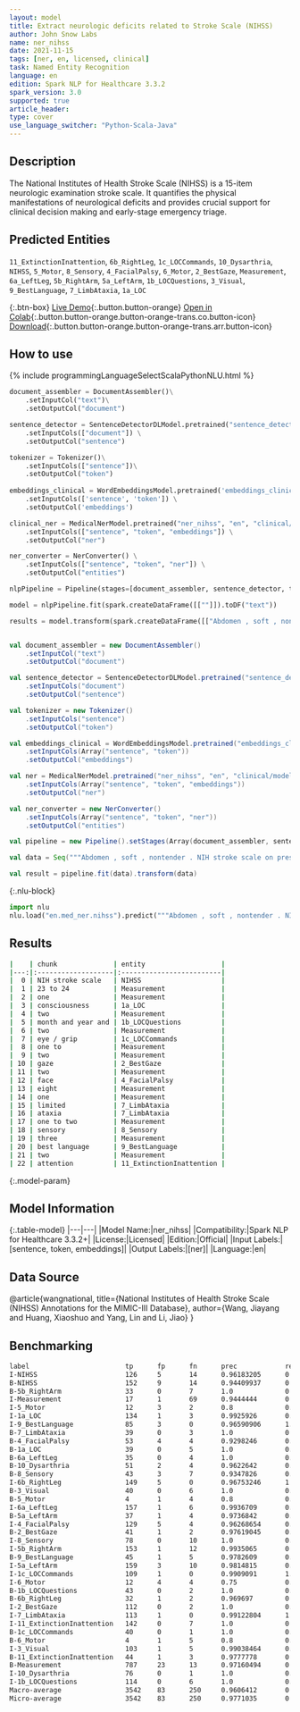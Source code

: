 ```yaml
---
layout: model
title: Extract neurologic deficits related to Stroke Scale (NIHSS)
author: John Snow Labs
name: ner_nihss
date: 2021-11-15
tags: [ner, en, licensed, clinical]
task: Named Entity Recognition
language: en
edition: Spark NLP for Healthcare 3.3.2
spark_version: 3.0
supported: true
article_header:
type: cover
use_language_switcher: "Python-Scala-Java"
---
```



## Description


The National Institutes of Health Stroke Scale (NIHSS) is a 15-item neurologic examination stroke scale. It quantifies the physical manifestations of neurological deficits and provides crucial support for clinical decision making and early-stage emergency triage.


## Predicted Entities


`11_ExtinctionInattention`, `6b_RightLeg`, `1c_LOCCommands`, `10_Dysarthria`, `NIHSS`, `5_Motor`, `8_Sensory`, `4_FacialPalsy`, `6_Motor`, `2_BestGaze`, `Measurement`, `6a_LeftLeg`, `5b_RightArm`, `5a_LeftArm`, `1b_LOCQuestions`, `3_Visual`, `9_BestLanguage`, `7_LimbAtaxia`, `1a_LOC`


{:.btn-box}
[Live Demo](https://demo.johnsnowlabs.com/healthcare/NER_NIHSS/){:.button.button-orange}
[Open in Colab](https://colab.research.google.com/github/JohnSnowLabs/spark-nlp-workshop/blob/master/tutorials/Certification_Trainings/Healthcare/1.Clinical_Named_Entity_Recognition_Model.ipynb){:.button.button-orange.button-orange-trans.co.button-icon}
[Download](https://s3.amazonaws.com/auxdata.johnsnowlabs.com/clinical/models/ner_nihss_en_3.3.2_3.0_1636997459858.zip){:.button.button-orange.button-orange-trans.arr.button-icon}


## How to use






<div class="tabs-box" markdown="1">
{% include programmingLanguageSelectScalaPythonNLU.html %}

```python
document_assembler = DocumentAssembler()\
	.setInputCol("text")\
	.setOutputCol("document")

sentence_detector = SentenceDetectorDLModel.pretrained("sentence_detector_dl_healthcare", "en", "clinical/models") \
	.setInputCols(["document"]) \
	.setOutputCol("sentence")

tokenizer = Tokenizer()\
	.setInputCols(["sentence"])\
	.setOutputCol("token")
 
embeddings_clinical = WordEmbeddingsModel.pretrained('embeddings_clinical', 'en', 'clinical/models') \
    .setInputCols(['sentence', 'token']) \
    .setOutputCol('embeddings')

clinical_ner = MedicalNerModel.pretrained("ner_nihss", "en", "clinical/models") \
    .setInputCols(["sentence", "token", "embeddings"]) \
    .setOutputCol("ner")

ner_converter = NerConverter() \
    .setInputCols(["sentence", "token", "ner"]) \
    .setOutputCol("entities")

nlpPipeline = Pipeline(stages=[document_assembler, sentence_detector, tokenizer, embeddings_clinical, clinical_ner, ner_converter])

model = nlpPipeline.fit(spark.createDataFrame([[""]]).toDF("text"))

results = model.transform(spark.createDataFrame([["Abdomen , soft , nontender . NIH stroke scale on presentation was 23 to 24 for , one for consciousness , two for month and year and two for eye / grip , one to two for gaze , two for face , eight for motor , one for limited ataxia , one to two for sensory , three for best language and two for attention . On the neurologic examination the patient was intermittently"]], ["text"]))
```
```scala

val document_assembler = new DocumentAssembler()
	.setInputCol("text")
	.setOutputCol("document")

val sentence_detector = SentenceDetectorDLModel.pretrained("sentence_detector_dl_healthcare", "en", "clinical/models")
	.setInputCols("document")
	.setOutputCol("sentence")

val tokenizer = new Tokenizer()
	.setInputCols("sentence")
	.setOutputCol("token")

val embeddings_clinical = WordEmbeddingsModel.pretrained("embeddings_clinical", "en", "clinical/models")
    .setInputCols(Array("sentence", "token"))
    .setOutputCol("embeddings")

val ner = MedicalNerModel.pretrained("ner_nihss", "en", "clinical/models") 
    .setInputCols(Array("sentence", "token", "embeddings"))
    .setOutputCol("ner")

val ner_converter = new NerConverter()
    .setInputCols(Array("sentence", "token", "ner"))
    .setOutputCol("entities")

val pipeline = new Pipeline().setStages(Array(document_assembler, sentence_detector, tokenizer, embeddings_clinical, ner, ner_converter))

val data = Seq("""Abdomen , soft , nontender . NIH stroke scale on presentation was 23 to 24 for , one for consciousness , two for month and year and two for eye / grip , one to two for gaze , two for face , eight for motor , one for limited ataxia , one to two for sensory , three for best language and two for attention . On the neurologic examination the patient was intermittently""").toDS.toDF("text")

val result = pipeline.fit(data).transform(data)
```


{:.nlu-block}

```python
import nlu
nlu.load("en.med_ner.nihss").predict("""Abdomen , soft , nontender . NIH stroke scale on presentation was 23 to 24 for , one for consciousness , two for month and year and two for eye / grip , one to two for gaze , two for face , eight for motor , one for limited ataxia , one to two for sensory , three for best language and two for attention . On the neurologic examination the patient was intermittently""")
```

</div>


## Results


```bash
|    | chunk              | entity                   |
|---:|:-------------------|:-------------------------|
|  0 | NIH stroke scale   | NIHSS                    |
|  1 | 23 to 24           | Measurement              |
|  2 | one                | Measurement              |
|  3 | consciousness      | 1a_LOC                   |
|  4 | two                | Measurement              |
|  5 | month and year and | 1b_LOCQuestions          |
|  6 | two                | Measurement              |
|  7 | eye / grip         | 1c_LOCCommands           |
|  8 | one to             | Measurement              |
|  9 | two                | Measurement              |
| 10 | gaze               | 2_BestGaze               |
| 11 | two                | Measurement              |
| 12 | face               | 4_FacialPalsy            |
| 13 | eight              | Measurement              |
| 14 | one                | Measurement              |
| 15 | limited            | 7_LimbAtaxia             |
| 16 | ataxia             | 7_LimbAtaxia             |
| 17 | one to two         | Measurement              |
| 18 | sensory            | 8_Sensory                |
| 19 | three              | Measurement              |
| 20 | best language      | 9_BestLanguage           |
| 21 | two                | Measurement              |
| 22 | attention          | 11_ExtinctionInattention |


```


{:.model-param}
## Model Information


{:.table-model}
|---|---|
|Model Name:|ner_nihss|
|Compatibility:|Spark NLP for Healthcare 3.3.2+|
|License:|Licensed|
|Edition:|Official|
|Input Labels:|[sentence, token, embeddings]|
|Output Labels:|[ner]|
|Language:|en|


## Data Source


@article{wangnational,
title={National Institutes of Health Stroke Scale (NIHSS) Annotations for the MIMIC-III Database},
author={Wang, Jiayang and Huang, Xiaoshuo and Yang, Lin and Li, Jiao}
}


## Benchmarking


```bash
label                      	 tp  	 fp 	 fn 	 prec       	 rec        	 f1         
I-NIHSS                    	 126 	 5  	 14 	 0.96183205 	 0.9        	 0.92988926 
B-NIHSS                    	 152 	 9  	 14 	 0.94409937 	 0.91566265 	 0.9296636  
B-5b_RightArm              	 33  	 0  	 7  	 1.0        	 0.825      	 0.90410954 
I-Measurement              	 17  	 1  	 69 	 0.9444444  	 0.19767442 	 0.3269231  
I-5_Motor                  	 12  	 3  	 2  	 0.8        	 0.85714287 	 0.82758623 
I-1a_LOC                   	 134 	 1  	 3  	 0.9925926  	 0.9781022  	 0.9852941  
I-9_BestLanguage           	 85  	 3  	 0  	 0.96590906 	 1.0        	 0.982659   
B-7_LimbAtaxia             	 39  	 0  	 3  	 1.0        	 0.9285714  	 0.9629629  
B-4_FacialPalsy            	 53  	 4  	 4  	 0.9298246  	 0.9298246  	 0.9298246  
B-1a_LOC                   	 39  	 0  	 5  	 1.0        	 0.8863636  	 0.939759   
B-6a_LeftLeg               	 35  	 0  	 4  	 1.0        	 0.8974359  	 0.945946   
B-10_Dysarthria            	 51  	 2  	 4  	 0.9622642  	 0.92727274 	 0.94444454 
B-8_Sensory                	 43  	 3  	 7  	 0.9347826  	 0.86       	 0.8958333  
I-6b_RightLeg              	 149 	 5  	 0  	 0.96753246 	 1.0        	 0.9834984  
B-3_Visual                 	 40  	 0  	 6  	 1.0        	 0.8695652  	 0.9302325  
B-5_Motor                  	 4   	 1  	 4  	 0.8        	 0.5        	 0.61538464 
I-6a_LeftLeg               	 157 	 1  	 6  	 0.9936709  	 0.9631902  	 0.9781932  
B-5a_LeftArm               	 37  	 1  	 4  	 0.9736842  	 0.902439   	 0.93670887 
I-4_FacialPalsy            	 129 	 5  	 4  	 0.96268654 	 0.9699248  	 0.96629214 
B-2_BestGaze               	 41  	 1  	 2  	 0.97619045 	 0.95348835 	 0.9647058  
I-8_Sensory                	 78  	 0  	 10 	 1.0        	 0.8863636  	 0.939759   
I-5b_RightArm              	 153 	 1  	 12 	 0.9935065  	 0.92727274 	 0.95924765 
B-9_BestLanguage           	 45  	 1  	 5  	 0.9782609  	 0.9        	 0.9375     
I-5a_LeftArm               	 159 	 3  	 10 	 0.9814815  	 0.9408284  	 0.96072507 
I-1c_LOCCommands           	 109 	 1  	 0  	 0.9909091  	 1.0        	 0.9954338  
I-6_Motor                  	 12  	 4  	 4  	 0.75       	 0.75       	 0.75       
B-1b_LOCQuestions          	 43  	 0  	 2  	 1.0        	 0.95555556 	 0.97727275 
B-6b_RightLeg              	 32  	 1  	 2  	 0.969697   	 0.9411765  	 0.9552239  
I-2_BestGaze               	 112 	 0  	 2  	 1.0        	 0.98245615 	 0.99115044 
I-7_LimbAtaxia             	 113 	 1  	 0  	 0.99122804 	 1.0        	 0.9955947  
I-11_ExtinctionInattention 	 142 	 0  	 7  	 1.0        	 0.95302016 	 0.97594506 
B-1c_LOCCommands           	 40  	 0  	 1  	 1.0        	 0.9756098  	 0.9876543  
B-6_Motor                  	 4   	 1  	 5  	 0.8        	 0.44444445 	 0.57142854 
I-3_Visual                 	 103 	 1  	 5  	 0.99038464 	 0.9537037  	 0.9716981  
B-11_ExtinctionInattention 	 44  	 1  	 3  	 0.9777778  	 0.9361702  	 0.9565217  
B-Measurement              	 787 	 23 	 13 	 0.97160494 	 0.98375    	 0.97763973 
I-10_Dysarthria            	 76  	 0  	 1  	 1.0        	 0.987013   	 0.99346405 
I-1b_LOCQuestions          	 114 	 0  	 6  	 1.0        	 0.95       	 0.9743589  
Macro-average	             3542    83      250     0.9606412       0.8876058       0.9226804
Micro-average	             3542    83      250     0.9771035       0.9340717       0.9551032
```
<!--stackedit_data:
eyJoaXN0b3J5IjpbNDAyMzUyODUwXX0=
-->